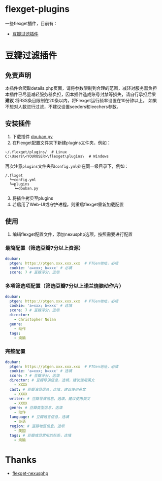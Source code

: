 # flexget-plugins
一些flexget插件，目前有：
  - [豆瓣过滤插件](#豆瓣过滤插件)

# 豆瓣过滤插件

## 免责声明
本插件会爬取details.php页面，请将参数限制到合理的范围，减轻对服务器负担<br>
本插件已尽量减轻服务器负担，因本插件造成账号封禁等损失，请自行承担后果<br>
**建议** 将RSS条目限制在20条以内，将Flexget运行频率设置在10分钟以上。
如果不想对人数进行过滤，不建议设置seeders和leechers参数。<br>

## 安装插件
1. 下载插件 [douban.py](https://github.com/leishi1313/flexget-plugins/blob/main/douban.py)
2. 在Flexget配置文件夹下新建plugins文件夹，例如：
```
~/.flexget/plugins/  # Linux
C:\Users\<YOURUSER>\flexget\plugins\  # Windows
```
再次注意`plugins`文件夹和`config.yml`处在同一级目录下，例如：
```
/.flxget
  ┕━config.yml
  ┕━plugins
    ┕━douban.py
```
3. 将插件拷贝至plugins
4. 若启用了Web-UI或守护进程，则重启flexget重新加载配置

## 使用
1. 编辑flexget配置文件，添加nexusphp选项，按照需要进行配置

### 最简配置（筛选豆瓣7分以上资源）
```yaml
douban:
  ptgen: https://ptgen.xxx.xxx.xxx  # PTGen地址，必填
  cookie: 'a=xxx; b=xxx' # 必填
  score: 7 # 豆瓣评分，选填
```

### 多项筛选项配置（筛选豆瓣7分以上诺兰烧脑动作片）
```yaml
douban:
  ptgen: https://ptgen.xxx.xxx.xxx  # PTGen地址，必填
  cookie: 'a=xxx; b=xxx' # 选填
  score: 7 # 豆瓣评分，选填
  director:
    - Christopher Nolan
  genre:
    - 动作
  tags:
    - 烧脑
```

### 完整配置
```yaml
douban:
  ptgen: https://ptgen.xxx.xxx.xxx  # PTGen地址，必填
  cookie: 'a=xxx; b=xxx' # 选填
  score: 7 # 豆瓣评分，选填
  director: # 豆瓣导演信息，选填，建议使用英文
    - XXXX
  cast: # 豆瓣演员信息，选填，建议使用英文
    - XXXX
  writer: # 豆瓣导演信息，选填，建议使用英文
    - XXXX
  genre: # 豆瓣类型信息，选填
    - 动作
  language: # 豆瓣语言信息，选填
    - 英语
  region: # 豆瓣地区信息，选填
    - 美国
  tags: # 豆瓣成员常用的标签，选填
    - 烧脑
```

# Thanks
- [flexget-nexusphp](https://github.com/Juszoe/flexget-nexusphp)
